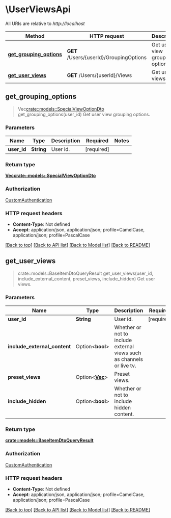 # \UserViewsApi

All URIs are relative to *http://localhost*

Method | HTTP request | Description
------------- | ------------- | -------------
[**get_grouping_options**](UserViewsApi.md#get_grouping_options) | **GET** /Users/{userId}/GroupingOptions | Get user view grouping options.
[**get_user_views**](UserViewsApi.md#get_user_views) | **GET** /Users/{userId}/Views | Get user views.



## get_grouping_options

> Vec<crate::models::SpecialViewOptionDto> get_grouping_options(user_id)
Get user view grouping options.

### Parameters


Name | Type | Description  | Required | Notes
------------- | ------------- | ------------- | ------------- | -------------
**user_id** | **String** | User id. | [required] |

### Return type

[**Vec<crate::models::SpecialViewOptionDto>**](SpecialViewOptionDto.md)

### Authorization

[CustomAuthentication](../README.md#CustomAuthentication)

### HTTP request headers

- **Content-Type**: Not defined
- **Accept**: application/json, application/json; profile=CamelCase, application/json; profile=PascalCase

[[Back to top]](#) [[Back to API list]](../README.md#documentation-for-api-endpoints) [[Back to Model list]](../README.md#documentation-for-models) [[Back to README]](../README.md)


## get_user_views

> crate::models::BaseItemDtoQueryResult get_user_views(user_id, include_external_content, preset_views, include_hidden)
Get user views.

### Parameters


Name | Type | Description  | Required | Notes
------------- | ------------- | ------------- | ------------- | -------------
**user_id** | **String** | User id. | [required] |
**include_external_content** | Option<**bool**> | Whether or not to include external views such as channels or live tv. |  |
**preset_views** | Option<[**Vec<String>**](String.md)> | Preset views. |  |
**include_hidden** | Option<**bool**> | Whether or not to include hidden content. |  |[default to false]

### Return type

[**crate::models::BaseItemDtoQueryResult**](BaseItemDtoQueryResult.md)

### Authorization

[CustomAuthentication](../README.md#CustomAuthentication)

### HTTP request headers

- **Content-Type**: Not defined
- **Accept**: application/json, application/json; profile=CamelCase, application/json; profile=PascalCase

[[Back to top]](#) [[Back to API list]](../README.md#documentation-for-api-endpoints) [[Back to Model list]](../README.md#documentation-for-models) [[Back to README]](../README.md)

